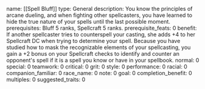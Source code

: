 name: [[Spell Bluff]]
type: General
description: You know the principles of arcane dueling, and when fighting other spellcasters, you have learned to hide the true nature of your spells until the last possible moment.
prerequisites: Bluff 5 ranks, Spellcraft 5 ranks.
prerequisite_feats: 0
benefit: If another spellcaster tries to counterspell your casting, she adds +4 to her Spellcraft DC when trying to determine your spell. Because you have studied how to mask the recognizable elements of your spellcasting, you gain a +2 bonus on your Spellcraft checks to identify and counter an opponent's spell if it is a spell you know or have in your spellbook.
normal: 0
special: 0
teamwork: 0
critical: 0
grit: 0
style: 0
performance: 0
racial: 0
companion_familiar: 0
race_name: 0
note: 0
goal: 0
completion_benefit: 0
multiples: 0
suggested_traits: 0
